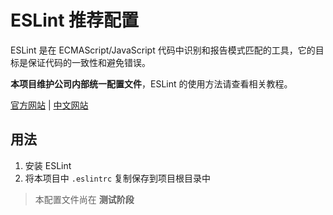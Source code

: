 # ESLint 推荐配置

ESLint 是在 ECMAScript/JavaScript 代码中识别和报告模式匹配的工具，它的目标是保证代码的一致性和避免错误。

**本项目维护公司内部统一配置文件**，ESLint 的使用方法请查看相关教程。

[官方网站](http://eslint.org) | [中文网站](http://eslint.cn)

## 用法

1. 安装 ESLint
2. 将本项目中 `.eslintrc` 复制保存到项目根目录中

> 本配置文件尚在 **测试阶段**